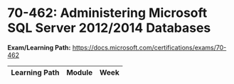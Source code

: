 # 70-462: Administering Microsoft SQL Server 2012/2014 Databases

**Exam/Learning Path:** https://docs.microsoft.com/certifications/exams/70-462

| **Learning Path** | **Module** | **Week** |
|-|-|-|
